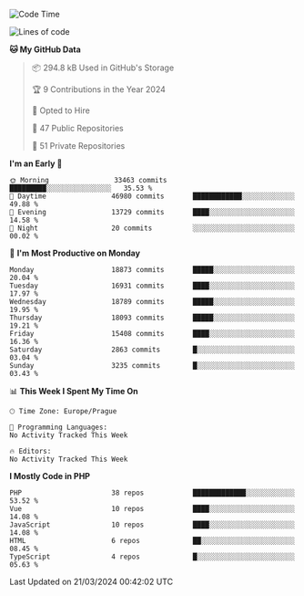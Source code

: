 <!--START_SECTION:waka-->
![Code Time](http://img.shields.io/badge/Code%20Time-1%2C583%20hrs%2058%20mins-blue)

![Lines of code](https://img.shields.io/badge/From%20Hello%20World%20I%27ve%20Written-29.3%20million%20lines%20of%20code-blue)

**🐱 My GitHub Data** 

> 📦 294.8 kB Used in GitHub's Storage 
 > 
> 🏆 9 Contributions in the Year 2024
 > 
> 💼 Opted to Hire
 > 
> 📜 47 Public Repositories 
 > 
> 🔑 51 Private Repositories 
 > 
**I'm an Early 🐤** 

```text
🌞 Morning                33463 commits       █████████░░░░░░░░░░░░░░░░   35.53 % 
🌆 Daytime                46980 commits       ████████████░░░░░░░░░░░░░   49.88 % 
🌃 Evening                13729 commits       ████░░░░░░░░░░░░░░░░░░░░░   14.58 % 
🌙 Night                  20 commits          ░░░░░░░░░░░░░░░░░░░░░░░░░   00.02 % 
```
📅 **I'm Most Productive on Monday** 

```text
Monday                   18873 commits       █████░░░░░░░░░░░░░░░░░░░░   20.04 % 
Tuesday                  16931 commits       ████░░░░░░░░░░░░░░░░░░░░░   17.97 % 
Wednesday                18789 commits       █████░░░░░░░░░░░░░░░░░░░░   19.95 % 
Thursday                 18093 commits       █████░░░░░░░░░░░░░░░░░░░░   19.21 % 
Friday                   15408 commits       ████░░░░░░░░░░░░░░░░░░░░░   16.36 % 
Saturday                 2863 commits        █░░░░░░░░░░░░░░░░░░░░░░░░   03.04 % 
Sunday                   3235 commits        █░░░░░░░░░░░░░░░░░░░░░░░░   03.43 % 
```


📊 **This Week I Spent My Time On** 

```text
🕑︎ Time Zone: Europe/Prague

💬 Programming Languages: 
No Activity Tracked This Week

🔥 Editors: 
No Activity Tracked This Week
```

**I Mostly Code in PHP** 

```text
PHP                      38 repos            █████████████░░░░░░░░░░░░   53.52 % 
Vue                      10 repos            ████░░░░░░░░░░░░░░░░░░░░░   14.08 % 
JavaScript               10 repos            ████░░░░░░░░░░░░░░░░░░░░░   14.08 % 
HTML                     6 repos             ██░░░░░░░░░░░░░░░░░░░░░░░   08.45 % 
TypeScript               4 repos             █░░░░░░░░░░░░░░░░░░░░░░░░   05.63 % 
```




 Last Updated on 21/03/2024 00:42:02 UTC
<!--END_SECTION:waka-->
<!--
**AlexKratky/AlexKratky** is a ✨ _special_ ✨ repository because its `README.md` (this file) appears on your GitHub profile.

Here are some ideas to get you started:

- 🔭 I’m currently working on ...
- 🌱 I’m currently learning ...
- 👯 I’m looking to collaborate on ...
- 🤔 I’m looking for help with ...
- 💬 Ask me about ...
- 📫 How to reach me: ...
- 😄 Pronouns: ...
- ⚡ Fun fact: ...
-->
